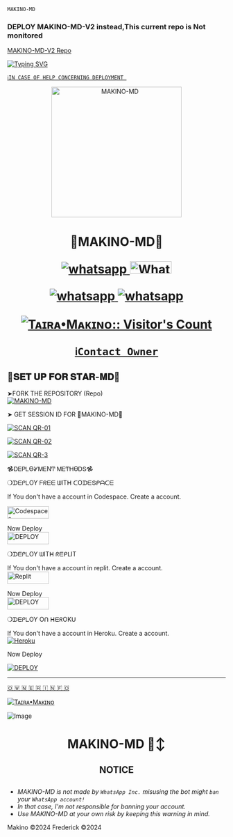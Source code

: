 ``MAKINO-MD``
### DEPLOY MAKINO-MD-V2 instead,This current repo is Not monitored
<a href="https://github.com/Anonphoenix007/MAKINO-MD-V2"> MAKINO-MD-V2 Repo</a>




<a href="https://git.io/typing-svg"><img src="https://readme-typing-svg.demolab.com?font=Protest+Strike&size=25&duration=600&pause=600&color=BBFFFB&random=false&width=435&lines=+Hi++%E1%95%95(+%D5%9E+%E1%97%9C+%D5%9E+)%E1%95%97+I'm+MAKINO-MD................+;A+Multi-fuctional+WhatsApp+Bot;+++++BY+Tᴀɪʀᴀ+Mᴀᴋɪɴᴏ" alt="Typing SVG" /></a>  


[`ℹ️IN CASE OF HELP CONCERNING DEPLOYMENT
`](https://wa.me/+27640498397)



<p align="center">
  <a href="https://wa.me/+27640498397">
    <img alt="MAKINO-MD" height="300" src=https://telegra.ph/file/f1ffb3c5f386f9f8bccb5.jpg">
  </a>
<h1 align="center"> 👾MAKINO-MD👾
</p>
      <p align="center">
  <a href="https://wa.me//+27640498397" target="_blank">
    <img alt="whatsapp" src="https://img.shields.io/badge/ Whatsapp -25D366?style=for-the-badge&logo=whatsapp&logoColor=white" />
  </a>
  <a aria-label="MAKINO-MD is free to use" href="https://chat.whatsapp.com/BRDE2Yqsj9iAkTxhnuI1AL" "target="_blank"><img alt='Whatsapp' src='https://img.shields.io/badge/OFFICIAL-GC-h?color=black&style=for-the-badge&logo=whatsapp' width="96.35" height="28"/></a></p>

   
 
<p align="center">
<a href='https://chat.whatsapp.com/BRDE2Yqsj9iAkTxhnuI1AL' 
  <a aria-label="Join our chats" href="https://chat.whatsapp.com/BRDE2Yqsj9iAkTxhnuI1AL" target="_blank">

   <img alt="whatsapp" src="https://img.shields.io/badge/Join Group-25D366?style=for-the-badge&logo=whatsapp&logoColor=white" />
<img alt="whatsapp" src="https://img.shields.io/badge/Bot%20Whatsapp-25D366?style=for-the-badge&logo=whatsapp&logoColor=white" />

  <a
 href="https://wa.me//+27640498397"></a>
</p>

  </a>



 </a>
   <a aria-label="MAKINO-MD is free to use,Join our channel" href="https://whatsapp.com/channel/0029VaaSaXD23n3ZEognud1V" target="_blank">
 <p align="center"><img src="https://profile-counter.glitch.me/{xcelsama}/count.svg" alt="Tᴀɪʀᴀ•Mᴀᴋɪɴᴏ:: Visitor's Count" /></p>



 
  [`ℹ️Contact Owner`](https://wa.me/+27640498397)



## 💫𝐒𝐄𝐓 𝐔𝐏 𝐅𝐎𝐑 𝐒𝐓𝐀𝐑-𝐌𝐃💫

➤FORK THE REPOSITORY (Repo) 
    <br>
<a href="https://github.com/Anonphoenix007/MAKINO-MD/fork"><img title="MAKINO-MD" src="https://img.shields.io/badge/FORK MAKINO-MD?color=black&style=for-the-badge&logo=stackshare"></a>


➤  GET SESSION  ID FOR  👾MAKINO-MD👾
  
  

<a href='https://makino-md-d1a06dd3eac7.herokuapp.com/' target="_blank"><img alt='SCAN QR-01' src='https://img.shields.io/badge/Scan_qr-01-100000?style=for-the-badge&logo=scan&logoColor=white&labelColor=red&color=black'/></a>

<a href='https://makino-md-d1a06dd3eac7.herokuapp.com/' target="_blank"><img alt='SCAN QR-02' src='https://img.shields.io/badge/Scan_qr-02-100000?style=for-the-badge&logo=scan&logoColor=white&labelColor=black&color=blue'/></a>

<a href='https://replit.com/@phoenixgibson00/MAKINO-MD-Qr-scanner#index.js' target="_blank"><img alt='SCAN QR-3' src='https://img.shields.io/badge/Scan_qr-03-100000?style=for-the-badge&logo=scan&logoColor=white&labelColor=black&color=blue'/></a>


𖣘ᎠᎬᏢᏞϴᎽᎷᎬΝͲ ᎷᎬͲᎻϴᎠՏ𖣘

❍ᗪᗴᑭᒪOY  ᖴᖇᗴᗴ ᗯITᕼ ᑕOᗪᗴՏᑭᗩᑕᗴ


 If You don't have a account in Codespace. Create a account.
    <br>

<a href='https://github.com/login?return_to=https%3A%2F%2Fgithub.com%2Fcodespaces' target="_blank"><img alt='Codespaces' src='https://img.shields.io/badge/CREATE-h?color=black&style=for-the-badge&logo=visualstudiocode' width="96.35" height="28"/></a></p>
Now Deploy
    <br>
<a href='https://codespace.com /new' target="_blank"><img alt='DEPLOY' src='https://img.shields.io/badge/DEPLOY -h?color=black&style=for-the-badge&logo=visualstudiocode' width="96.35" height="28"/></a></p>
 




❍ᗪᗴᑭᒪOY ᗯITᕼ ᖇᗴᑭᒪIT

If You don't have a account in replit. Create a account.
    <br>
<a href='https://replit.com/signup' target="_blank"><img alt='Replit' src='https://img.shields.io/badge/CREATE-h?color=black&style=for-the-badge&logo=Replit' width="96.35" height="28"/></a></p>

Now Deploy
    <br>
<a href="https://replit.com/new" target="_blank"><img alt="DEPLOY" src="https://img.shields.io/badge/DEPLOY-black?color=black&style=for-the-badge&logo=Replit" width="96.35" height="28"></a>

❍ᗪᗴᑭᒪOY Oᑎ ᕼᗴᖇOKᑌ

If You don't have a account in Heroku. Create a account.
    <br>
<a href='https://signup.heroku.com/' target="_blank"><img alt='Heroku' src='https://img.shields.io/badge/-Create-black?style=for-the-badge&logo=heroku&logoColor=white'/></a></p>

  Now Deploy
    <br>

<a href='https://dashboard.heroku.com/new?template=https://github.com/Anonphoenix007/MAKINO-MD' target="_blank"><img alt='DEPLOY' src='https://img.shields.io/badge/-DEPLOY-black?style=for-the-badge&logo=heroku&logoColor=white'/>



*******************************************
🇴 🇼 🇳 🇪 🇷  🇮 🇳 🇫  🇴 
 
[![Tᴀɪʀᴀ•Mᴀᴋɪɴᴏ](https://telegra.ph/file/f1ffb3c5f386f9f8bccb5.jpg)](https://wa.me/27640498397)


<img src="https://telegra.ph/file/f1ffb3c5f386f9f8bccb5.jpg" alt="Image"> 


<h1 align="center"> MAKINO-MD 🙂‍↕
</p></p>

<h2 align="center">  NOTICE   </h2>

   
## 

- *MAKINO-MD is not made by `WhatsApp Inc.` misusing the bot might `ban` your `WhatsApp account!`*
- *In that case, I'm not responsible for banning your account.*
- *Use MAKINO-MD at your own risk by keeping this warning in mind.*


Makino ©2024
Frederick ©2024

